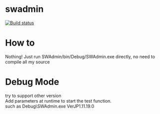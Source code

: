# swadmin
[![Build status](https://ci.appveyor.com/api/projects/status/x91y2r06tfnfg0sm?svg=true)](https://ci.appveyor.com/project/GreenDamTan/swadmin)

# How to
Nothing!
Just run SWAdmin/bin/Debug/SWAdmin.exe directly, no need to compile all my source

# Debug Mode
try to support other version</br>
Add parameters at runtime to start the test function.</br>
such as
Debug\SWAdmin.exe VerJP1.11.19.0